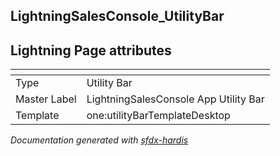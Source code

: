 ## LightningSalesConsole_UtilityBar

## Lightning Page attributes

|<!-- -->|<!-- -->|
|:---|:---|
|Type| Utility Bar|
|Master Label|LightningSalesConsole App Utility Bar|
|Template|one:utilityBarTemplateDesktop|




<!-- Page description -->


_Documentation generated with [sfdx-hardis](https://sfdx-hardis.cloudity.com)_
